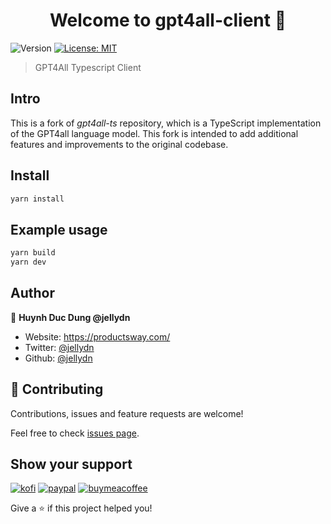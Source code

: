 <h1 align="center">Welcome to gpt4all-client 👋</h1>
<p>
  <img alt="Version" src="https://img.shields.io/badge/version-0.0.1-blue.svg?cacheSeconds=2592000" />
  <a href="#" target="_blank">
    <img alt="License: MIT" src="https://img.shields.io/badge/License-MIT-yellow.svg" />
  </a>
</p>

> GPT4All Typescript Client

## Intro

This is a fork of _gpt4all-ts_ repository, which is a TypeScript implementation of the GPT4all language model. This fork is intended to add additional features and improvements to the original codebase.

## Install

```sh
yarn install
```

## Example usage

```sh
yarn build
yarn dev
```

## Author

👤 **Huynh Duc Dung @jellydn**

- Website: https://productsway.com/
- Twitter: [@jellydn](https://twitter.com/jellydn)
- Github: [@jellydn](https://github.com/jellydn)

## 🤝 Contributing

Contributions, issues and feature requests are welcome!

Feel free to check [issues page](https://github.com/jellydn/new-web-app/issues).

## Show your support

[![kofi](https://img.shields.io/badge/Ko--fi-F16061?style=for-the-badge&logo=ko-fi&logoColor=white)](https://ko-fi.com/dunghd)
[![paypal](https://img.shields.io/badge/PayPal-00457C?style=for-the-badge&logo=paypal&logoColor=white)](https://paypal.me/dunghd)
[![buymeacoffee](https://img.shields.io/badge/Buy_Me_A_Coffee-FFDD00?style=for-the-badge&logo=buy-me-a-coffee&logoColor=black)](https://www.buymeacoffee.com/dunghd)

Give a ⭐️ if this project helped you!
